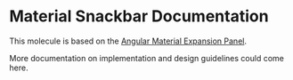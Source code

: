 # Material Snackbar Documentation

This molecule is based on the [Angular Material Expansion Panel](https://material.angular.io/components/expansion/overview).

More documentation on implementation and design guidelines could come here.
